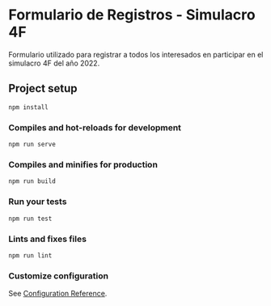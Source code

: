 # Formulario de Registros - Simulacro 4F

Formulario utilizado para registrar a todos los interesados en participar en el simulacro 4F del año 2022.

## Project setup
```
npm install
```

### Compiles and hot-reloads for development
```
npm run serve
```

### Compiles and minifies for production
```
npm run build
```

### Run your tests
```
npm run test
```

### Lints and fixes files
```
npm run lint
```

### Customize configuration
See [Configuration Reference](https://cli.vuejs.org/config/).
